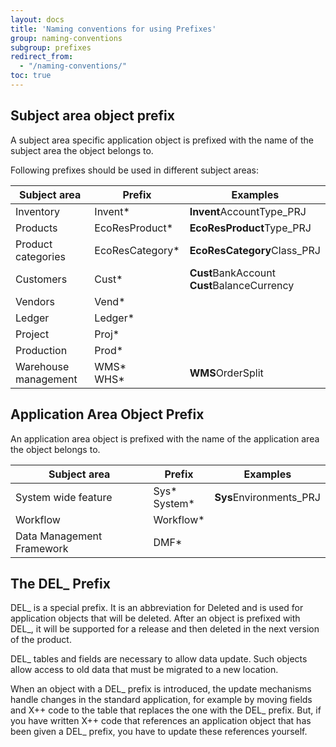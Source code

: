 ```yaml
---
layout: docs
title: 'Naming conventions for using Prefixes'
group: naming-conventions
subgroup: prefixes
redirect_from:
  - "/naming-conventions/"
toc: true
---
```


## Subject area object prefix

A subject area specific application object is prefixed with the name of the subject area the object belongs to.

Following prefixes should be used in different subject areas:

| Subject area | Prefix | Examples |
---------------|--------|-----------
| Inventory | Invent* | <b>Invent</b>AccountType_PRJ |
| Products | EcoResProduct* | <b>EcoResProduct</b>Type_PRJ |
| Product categories | EcoResCategory* | <b>EcoResCategory</b>Class_PRJ |
| Customers | Cust* | <b>Cust</b>BankAccount</br> <b>Cust</b>BalanceCurrency |
| Vendors | Vend* | |
| Ledger | Ledger* | |
| Project | Proj* | | 
| Production | Prod* | |
| Warehouse management | WMS*</br>WHS* | <b>WMS</b>OrderSplit |

## Application Area Object Prefix

An application area object is prefixed with the name of the application area the object belongs to.

| Subject area | Prefix | Examples |
---------------|--------|-----------
| System wide feature | Sys*</br>System* | <b>Sys</b>Environments_PRJ |
| Workflow | Workflow* | |
| Data Management Framework | DMF* | | 

## The DEL\_ Prefix

DEL\_ is a special prefix. It is an abbreviation for Deleted and is used for application objects that will be deleted. After an object is prefixed with DEL\_, it will be supported for a release and then deleted in the next version of the product.

DEL\_ tables and fields are necessary to allow data update. Such objects allow access to old data that must be migrated to a new location.

When an object with a DEL\_ prefix is introduced, the update mechanisms handle changes in the standard application, for example by moving fields and X++ code to the table that replaces the one with the DEL\_ prefix. But, if you have written X++ code that references an application object that has been given a DEL\_ prefix, you have to update these references yourself.

